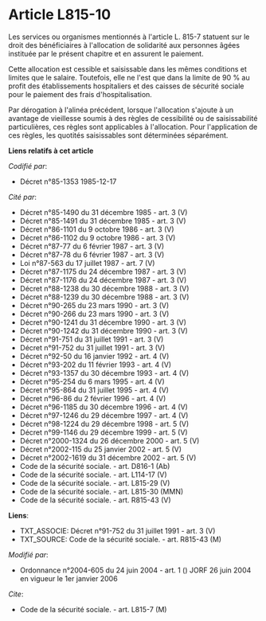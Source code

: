 # Article L815-10

Les services ou organismes mentionnés à l'article L. 815-7 statuent sur le droit des bénéficiaires à l'allocation de
solidarité aux personnes âgées instituée par le présent chapitre et en assurent le paiement.

Cette allocation est cessible et saisissable dans les mêmes conditions et limites que le salaire. Toutefois, elle ne l'est
que dans la limite de 90 % au profit des établissements hospitaliers et des caisses de sécurité sociale pour le paiement des
frais d'hospitalisation.

Par dérogation à l'alinéa précédent, lorsque l'allocation s'ajoute à un avantage de vieillesse soumis à des règles de
cessibilité ou de saisissabilité particulières, ces règles sont applicables à l'allocation. Pour l'application de ces règles,
les quotités saisissables sont déterminées séparément.

**Liens relatifs à cet article**

_Codifié par_:

  - Décret n°85-1353 1985-12-17

_Cité par_:

  - Décret n°85-1490 du 31 décembre 1985 - art. 3 (V)
  - Décret n°85-1491 du 31 décembre 1985 - art. 3 (V)
  - Décret n°86-1101 du 9 octobre 1986 - art. 3 (V)
  - Décret n°86-1102 du 9 octobre 1986 - art. 3 (V)
  - Décret n°87-77 du 6 février 1987 - art. 3 (V)
  - Décret n°87-78 du 6 février 1987 - art. 3 (V)
  - Loi n°87-563 du 17 juillet 1987 - art. 7 (V)
  - Décret n°87-1175 du 24 décembre 1987 - art. 3 (V)
  - Décret n°87-1176 du 24 décembre 1987 - art. 3 (V)
  - Décret n°88-1238 du 30 décembre 1988 - art. 3 (V)
  - Décret n°88-1239 du 30 décembre 1988 - art. 3 (V)
  - Décret n°90-265 du 23 mars 1990 - art. 3 (V)
  - Décret n°90-266 du 23 mars 1990 - art. 3 (V)
  - Décret n°90-1241 du 31 décembre 1990 - art. 3 (V)
  - Décret n°90-1242 du 31 décembre 1990 - art. 3 (V)
  - Décret n°91-751 du 31 juillet 1991 - art. 3 (V)
  - Décret n°91-752 du 31 juillet 1991 - art. 3 (V)
  - Décret n°92-50 du 16 janvier 1992 - art. 4 (V)
  - Décret n°93-202 du 11 février 1993 - art. 4 (V)
  - Décret n°93-1357 du 30 décembre 1993 - art. 4 (V)
  - Décret n°95-254 du 6 mars 1995 - art. 4 (V)
  - Décret n°95-864 du 31 juillet 1995 - art. 4 (V)
  - Décret n°96-86 du 2 février 1996 - art. 4 (V)
  - Décret n°96-1185 du 30 décembre 1996 - art. 4 (V)
  - Décret n°97-1246 du 29 décembre 1997 - art. 4 (V)
  - Décret n°98-1224 du 29 décembre 1998 - art. 5 (V)
  - Décret n°99-1146 du 29 décembre 1999 - art. 5 (V)
  - Décret n°2000-1324 du 26 décembre 2000 - art. 5 (V)
  - Décret n°2002-115 du 25 janvier 2002 - art. 5 (V)
  - Décret n°2002-1619 du 31 décembre 2002 - art. 5 (V)
  - Code de la sécurité sociale. - art. D816-1 (Ab)
  - Code de la sécurité sociale. - art. L114-17 (V)
  - Code de la sécurité sociale. - art. L815-29 (V)
  - Code de la sécurité sociale. - art. L815-30 (MMN)
  - Code de la sécurité sociale. - art. R815-43 (V)

**Liens**:

  - TXT_ASSOCIE: Décret n°91-752 du 31 juillet 1991 - art. 3 (V)
  - TXT_SOURCE: Code de la sécurité sociale. - art. R815-43 (M)

_Modifié par_:

  - Ordonnance n°2004-605 du 24 juin 2004 - art. 1 () JORF 26 juin 2004 en vigueur le 1er janvier 2006

_Cite_:

  - Code de la sécurité sociale. - art. L815-7 (M)

